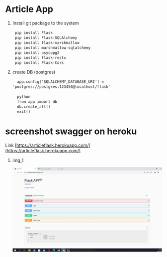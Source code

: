 Article App
====

1. Install git package to the system

        pip install Flask
        pip install Flask-SQLAlchemy
        pip install flask-marshmallow
        pip install marshmallow-sqlalchemy
        pip install psycopg2
        pip install flask-restx
        pip install Flask-Cors


2. create DB (postgres)

         app.config['SQLALCHEMY_DATABASE_URI'] = 'postgres://postgres:123456@localhost/flask'

         python
         from app import db
         db.create_all() 
         exit()        


screenshot swagger on heroku
====

Link [https://articleflask.herokuapp.com/](https://articleflask.herokuapp.com/)

1. img_1

   ![](home_page.jpg)
   
